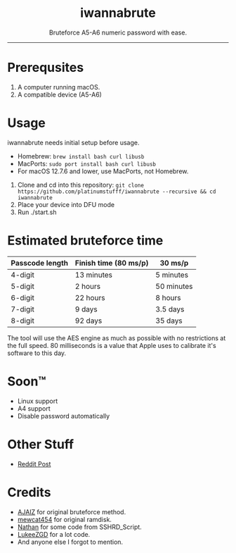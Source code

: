 <h1 align="center">iwannabrute</h1>
<p align="center">
Bruteforce A5-A6 numeric password with ease.
</p>

---

# Prerequsites

1. A computer running macOS.
2. A compatible device (A5-A6)

# Usage
iwannabrute needs initial setup before usage.
 - Homebrew: `brew install bash curl libusb`
 - MacPorts: `sudo port install bash curl libusb`
 - For macOS 12.7.6 and lower, use MacPorts, not Homebrew.
 
1. Clone and cd into this repository: `git clone https://github.com/platinumstufff/iwannabrute --recursive && cd iwannabrute`
2. Place your device into DFU mode
3. Run ./start.sh

# Estimated bruteforce time

| Passcode length | Finish time (80 ms/p) | 30 ms/p |
| ------------ | ------------ | ------------ |
4-digit |13 minutes |5 minutes
5-digit |2 hours |50 minutes
6-digit |22 hours |8 hours
7-digit |9 days |3.5 days
8-digit |92 days |35 days

The tool will use the AES engine as much as possible with no restrictions at the full speed. 80 milliseconds is a value that Apple uses to calibrate it's software to this day.


# Soon™

- Linux support
- A4 support
- Disable password automatically

# Other Stuff

- [Reddit Post]()

# Credits
- [AJAIZ](https://github.com/AsyJAIZ) for original bruteforce method.
- [mewcat454](https://www.reddit.com/u/meowcat454) for original ramdisk.
- [Nathan](https://github.com/verygenericname) for some code from SSHRD_Script.
- [LukeeZGD](https://github.com/LukeZGD) for a lot code.
- And anyone else I forgot to mention.
